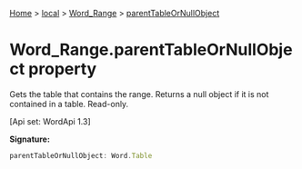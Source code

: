[Home](./index) &gt; [local](local.md) &gt; [Word\_Range](local.word_range.md) &gt; [parentTableOrNullObject](local.word_range.parenttableornullobject.md)

# Word\_Range.parentTableOrNullObject property

Gets the table that contains the range. Returns a null object if it is not contained in a table. Read-only. 

 \[Api set: WordApi 1.3\]

**Signature:**
```javascript
parentTableOrNullObject: Word.Table
```
